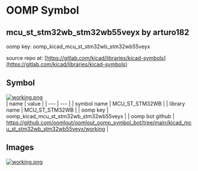 # OOMP Symbol  
## mcu_st_stm32wb_stm32wb55veyx  by arturo182  
  
oomp key: oomp_kicad_mcu_st_stm32wb_stm32wb55veyx  
  
source repo at: [https://gitlab.com/kicad/libraries/kicad-symbols](https://gitlab.com/kicad/libraries/kicad-symbols)  
## Symbol  
  
[![working.png](working_600.png)](working.png)  
| name | value | 
| --- | --- | 
| symbol name | MCU_ST_STM32WB | 
| library name | MCU_ST_STM32WB | 
| oomp key | oomp_kicad_mcu_st_stm32wb_stm32wb55veyx | 
| oomp bot github | https://github.com/oomlout/oomlout_oomp_symbol_bot/tree/main/kicad_mcu_st_stm32wb_stm32wb55veyx/working | 
## Images  
  
[![working.png](working_140.png)](working.png)  
